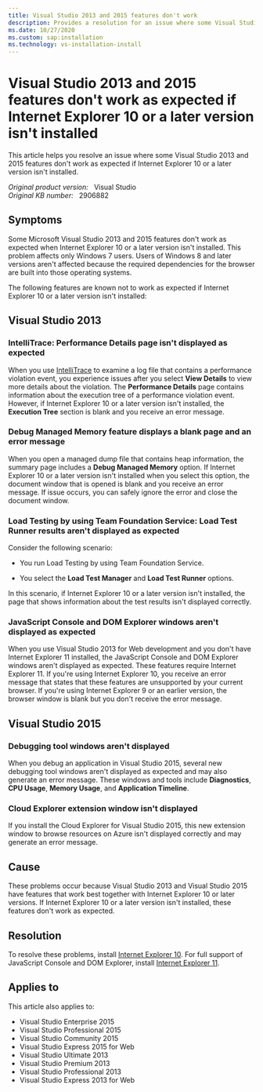 ```yaml
---
title: Visual Studio 2013 and 2015 features don't work
description: Provides a resolution for an issue where some Visual Studio 2013 and 2015 features don't work as expected if Internet Explorer 10 or a later version isn't installed.
ms.date: 10/27/2020
ms.custom: sap:installation
ms.technology: vs-installation-install
---
```

# Visual Studio 2013 and 2015 features don't work as expected if Internet Explorer 10 or a later version isn't installed

This article helps you resolve an issue where some Visual Studio 2013 and 2015 features don't work as expected if Internet Explorer 10 or a later version isn't installed.

_Original product version:_ &nbsp; Visual Studio  
_Original KB number:_ &nbsp; 2906882

## Symptoms

Some Microsoft Visual Studio 2013 and 2015 features don't work as expected when Internet Explorer 10 or a later version isn't installed. This problem affects only Windows 7 users. Users of Windows 8 and later versions aren't affected because the required dependencies for the browser are built into those operating systems.

The following features are known not to work as expected if Internet Explorer 10 or a later version isn't installed:

## Visual Studio 2013

### IntelliTrace: Performance Details page isn't displayed as expected

When you use [IntelliTrace](/visualstudio/debugger/intellitrace) to examine a log file that contains a performance violation event, you experience issues after you select **View Details** to view more details about the violation. The **Performance Details** page contains information about the execution tree of a performance violation event. However, if Internet Explorer 10 or a later version isn't installed, the **Execution Tree** section is blank and you receive an error message.

### Debug Managed Memory feature displays a blank page and an error message

When you open a managed dump file that contains heap information, the summary page includes a **Debug Managed Memory** option. If Internet Explorer 10 or a later version isn't installed when you select this option, the document window that is opened is blank and you receive an error message. If issue occurs, you can safely ignore the error and close the document window.

### Load Testing by using Team Foundation Service: Load Test Runner results aren't displayed as expected

Consider the following scenario:

- You run Load Testing by using Team Foundation Service.

- You select the **Load Test Manager**  and **Load Test Runner**  options.

In this scenario, if Internet Explorer 10 or a later version isn't installed, the page that shows information about the test results isn't displayed correctly.

### JavaScript Console and DOM Explorer windows aren't displayed as expected

When you use Visual Studio 2013 for Web development and you don't have Internet Explorer 11 installed, the JavaScript Console and DOM Explorer windows aren't displayed as expected. These features require Internet Explorer 11. If you're using Internet Explorer 10, you receive an error message that states that these features are unsupported by your current browser. If you're using Internet Explorer 9 or an earlier version, the browser window is blank but you don't receive the error message.

## Visual Studio 2015

### Debugging tool windows aren't displayed

When you debug an application in Visual Studio 2015, several new debugging tool windows aren't displayed as expected and may also generate an error message. These windows and tools include **Diagnostics**, **CPU Usage**, **Memory Usage**, and **Application Timeline**.

### Cloud Explorer extension window isn't displayed

If you install the Cloud Explorer for Visual Studio 2015, this new extension window to browse resources on Azure isn't displayed correctly and may generate an error message.

## Cause

These problems occur because Visual Studio 2013 and Visual Studio 2015 have features that work best together with Internet Explorer 10 or later versions. If Internet Explorer 10 or a later version isn't installed, these features don't work as expected.

## Resolution

To resolve these problems, install [Internet Explorer 10](https://support.microsoft.com/topic/internet-explorer-downloads-d49e1f0d-571c-9a7b-d97e-be248806ca70). For full support of JavaScript Console and DOM Explorer, install [Internet Explorer 11](https://support.microsoft.com/office/internet-explorer-help-23360e49-9cd3-4dda-ba52-705336cc0de2?ui=en-US&rs=en-US&ad=US).

## Applies to

This article also applies to:

- Visual Studio Enterprise 2015
- Visual Studio Professional 2015
- Visual Studio Community 2015
- Visual Studio Express 2015 for Web
- Visual Studio Ultimate 2013
- Visual Studio Premium 2013
- Visual Studio Professional 2013
- Visual Studio Express 2013 for Web
